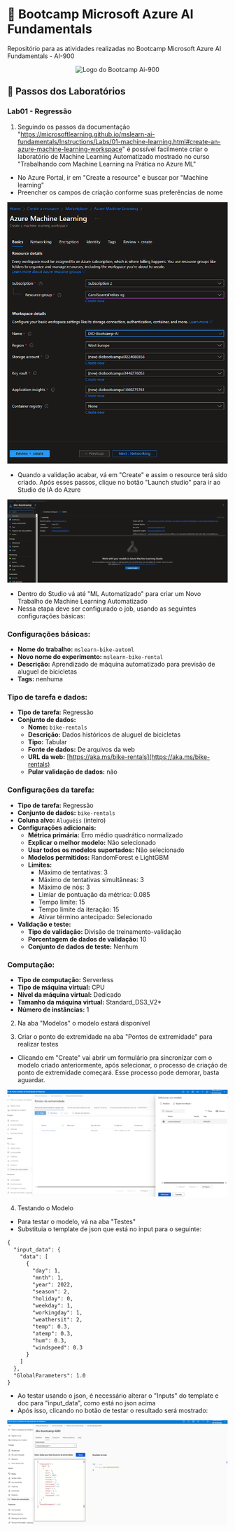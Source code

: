 # 🤖 Bootcamp Microsoft Azure AI Fundamentals

 Repositório para as atividades realizadas no Bootcamp Microsoft Azure AI Fundamentals - AI-900

<p align="center">
  <img src="https://hermes.dio.me/tracks/4d998d5c-36c1-497b-8da0-8db465c820eb.png" alt="Logo do Bootcamp Ai-900" width="130px">
</p>

## 👣 Passos dos Laboratórios 

### Lab01 - Regressão

1. Seguindo os passos da documentação "https://microsoftlearning.github.io/mslearn-ai-fundamentals/Instructions/Labs/01-machine-learning.html#create-an-azure-machine-learning-workspace" é possível facilmente criar o laboratório de Machine Learning Automatizado mostrado no curso "Trabalhando com Machine Learning na Prática no Azure ML"

- No Azure Portal, ir em "Create a resource" e buscar por "Machine learning"
- Preencher os campos de criação conforme suas preferências de nome

![create-ml-resource](imgs/image2.png)

- Quando a validação acabar, vá em "Create" e assim o resource terá sido criado. Após esses passos, clique no botão "Launch studio" para ir ao Studio de IA do Azure

![launch-studio](imgs/image3.png)

- Dentro do Studio vá até "ML Automatizado" para criar um Novo Trabalho de Machine Learning Automatizado
- Nessa etapa deve ser configurado o job, usando as seguintes configurações básicas:

### Configurações básicas:

- **Nome do trabalho:** `mslearn-bike-automl`
- **Novo nome do experimento:** `mslearn-bike-rental`
- **Descrição:** Aprendizado de máquina automatizado para previsão de aluguel de bicicletas
- **Tags:** nenhuma

### Tipo de tarefa e dados:

- **Tipo de tarefa:** Regressão
- **Conjunto de dados:** 
  - **Nome:** `bike-rentals`
  - **Descrição:** Dados históricos de aluguel de bicicletas
  - **Tipo:** Tabular
  - **Fonte de dados:** De arquivos da web
  - **URL da web:** [https://aka.ms/bike-rentals](https://aka.ms/bike-rentals)
  - **Pular validação de dados:** não

### Configurações da tarefa:

- **Tipo de tarefa:** Regressão
- **Conjunto de dados:** `bike-rentals`
- **Coluna alvo:** `Aluguéis` (inteiro)
- **Configurações adicionais:**
  - **Métrica primária:** Erro médio quadrático normalizado
  - **Explicar o melhor modelo:** Não selecionado
  - **Usar todos os modelos suportados:** Não selecionado
  - **Modelos permitidos:** RandomForest e LightGBM
  - **Limites:**
    - Máximo de tentativas: 3
    - Máximo de tentativas simultâneas: 3
    - Máximo de nós: 3
    - Limiar de pontuação da métrica: 0.085
    - Tempo limite: 15
    - Tempo limite da iteração: 15
    - Ativar término antecipado: Selecionado
- **Validação e teste:**
  - **Tipo de validação:** Divisão de treinamento-validação
  - **Porcentagem de dados de validação:** 10
  - **Conjunto de dados de teste:** Nenhum

### Computação:

- **Tipo de computação:** Serverless
- **Tipo de máquina virtual:** CPU
- **Nível da máquina virtual:** Dedicado
- **Tamanho da máquina virtual:** Standard_DS3_V2*
- **Número de instâncias:** 1

2. Na aba "Modelos" o modelo estará disponível 

3. Criar o ponto de extremidade na aba "Pontos de extremidade" para realizar testes

- Clicando em "Create" vai abrir um formulário pra sincronizar com o modelo criado anteriormente, após selecionar, o processo de criação de ponto de extremidade começará. Esse processo pode demorar, basta aguardar.

![create-point-tests](imgs/image4.png)

4. Testando o Modelo

- Para testar o modelo, vá na aba "Testes"
- Substituia o template de json que está no input para o seguinte:

````
{
  "input_data": { 
    "data": [
      {
        "day": 1,
        "mnth": 1,   
        "year": 2022,
        "season": 2,
        "holiday": 0,
        "weekday": 1,
        "workingday": 1,
        "weathersit": 2, 
        "temp": 0.3, 
        "atemp": 0.3,
        "hum": 0.3,
        "windspeed": 0.3 
      }
    ]    
  },   
  "GlobalParameters": 1.0
}
````

- Ao testar usando o json, é necessário alterar o "Inputs" do template e doc para "input_data", como está no json acima
- Após isso, clicando no botão de testar o resultado será mostrado:

![test-lab01](imgs/image.png)

